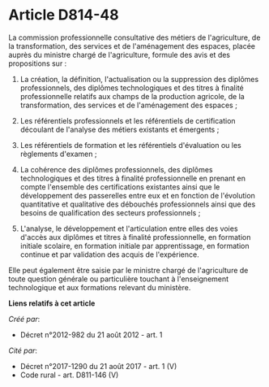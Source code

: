 # Article D814-48

La commission professionnelle consultative des métiers de l'agriculture, de la transformation, des services et de
l'aménagement des espaces, placée auprès du ministre chargé de l'agriculture, formule des avis et des propositions sur :

1. La création, la définition, l'actualisation ou la suppression des diplômes professionnels, des diplômes technologiques et
des titres à finalité professionnelle relatifs aux champs de la production agricole, de la transformation, des services et de
l'aménagement des espaces ;

2. Les référentiels professionnels et les référentiels de certification découlant de l'analyse des métiers existants et
émergents ;

3. Les référentiels de formation et les référentiels d'évaluation ou les règlements d'examen ;

4. La cohérence des diplômes professionnels, des diplômes technologiques et des titres à finalité professionnelle en prenant
en compte l'ensemble des certifications existantes ainsi que le développement des passerelles entre eux et en fonction de
l'évolution quantitative et qualitative des débouchés professionnels ainsi que des besoins de qualification des secteurs
professionnels ;

5. L'analyse, le développement et l'articulation entre elles des voies d'accès aux diplômes et titres à finalité
professionnelle, en formation initiale scolaire, en formation initiale par apprentissage, en formation continue et par
validation des acquis de l'expérience.

Elle peut également être saisie par le ministre chargé de l'agriculture de toute question générale ou particulière touchant à
l'enseignement technologique et aux formations relevant du ministère.

**Liens relatifs à cet article**

_Créé par_:

  - Décret n°2012-982 du 21 août 2012 - art. 1

_Cité par_:

  - Décret n°2017-1290 du 21 août 2017 - art. 1 (V)
  - Code rural - art. D811-146 (V)
